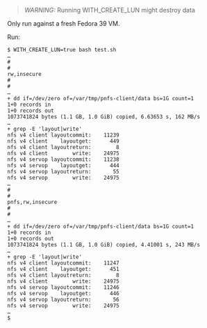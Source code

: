 
> *WARNING:*
> Running WITH_CREATE_LUN might destroy data

Only run against a fresh Fedora 39 VM.

Run:

    $ WITH_CREATE_LUN=true bash test.sh
    …
    #
    #
    rw,insecure
    #
    #
    …
    + dd if=/dev/zero of=/var/tmp/pnfs-client/data bs=1G count=1
    1+0 records in
    1+0 records out
    1073741824 bytes (1.1 GB, 1.0 GiB) copied, 6.63653 s, 162 MB/s
    …
    + grep -E 'layout|write'
    nfs v4 client layoutcommit:    11239 
    nfs v4 client    layoutget:      449 
    nfs v4 client layoutreturn:        8 
    nfs v4 client        write:    24975 
    nfs v4 servop layoutcommit:    11238 
    nfs v4 servop    layoutget:      444 
    nfs v4 servop layoutreturn:       55 
    nfs v4 servop        write:    24975 
    …
    #
    #
    pnfs,rw,insecure
    #
    #
    …
    + dd if=/dev/zero of=/var/tmp/pnfs-client/data bs=1G count=1
    1+0 records in
    1+0 records out
    1073741824 bytes (1.1 GB, 1.0 GiB) copied, 4.41001 s, 243 MB/s
    …
    + grep -E 'layout|write'
    nfs v4 client layoutcommit:    11247 
    nfs v4 client    layoutget:      451 
    nfs v4 client layoutreturn:        8 
    nfs v4 client        write:    24975 
    nfs v4 servop layoutcommit:    11246 
    nfs v4 servop    layoutget:      446 
    nfs v4 servop layoutreturn:       56 
    nfs v4 servop        write:    24975 
    …
    $
